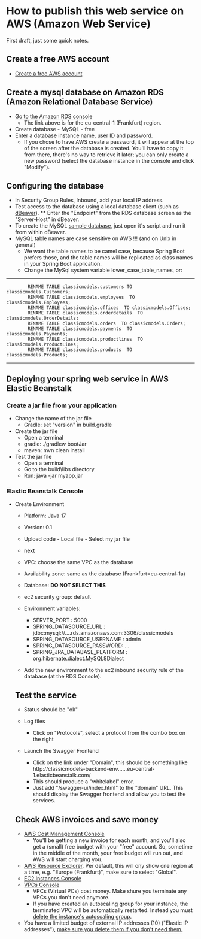 # How to publish this web service on AWS (Amazon Web Service)

First draft, just some quick notes.

## Create a free AWS account
* [Create a free AWS account](https://aws.amazon.com/de/free)

## Create a mysql database on Amazon RDS (Amazon Relational Database Service)
* [Go to the Amazon RDS console](https://eu-central-1.console.aws.amazon.com/rds/home?region=eu-central-1#databases:)
    * The link above is for the eu-central-1 (Frankfurt) region.
* Create database - MySQL - free
* Enter a database instance name, user ID and password.
    * If you chose to have AWS create a password, it will appear at the top of the screen after the database is created. 
    You'll have to copy it from there, there's no way to retrieve it later; you can only create a new password 
    (select the database instance in the console and click "Modify").

## Configuring the database
* In Security Group Rules, Inbound, add your local IP address.
* Test access to the database using a local database client (such as [dBeaver](https://dbeaver.io/)).
** Enter the "Endpoint" from the RDS database screen as the "Server-Host" in dBeaver.
* To create the MySQL [sample database](https://www.mysqltutorial.org/mysql-sample-database.aspx), just open it's script and run it from within dBeaver.
* MySQL table names are case sensitive on AWS !!! (and on Unix in general)
    * We want the table names to be camel case, because Spring Boot prefers those, and the table names will be replicated as class names in your Spring Boot application.
    * Change the MySql system variable lower_case_table_names, or: 
----
            RENAME TABLE classicmodels.customers TO classicmodels.Customers;
            RENAME TABLE classicmodels.employees  TO classicmodels.Employees;
            RENAME TABLE classicmodels.offices  TO classicmodels.Offices;
            RENAME TABLE classicmodels.orderdetails  TO classicmodels.OrderDetails;
            RENAME TABLE classicmodels.orders  TO classicmodels.Orders;
            RENAME TABLE classicmodels.payments  TO classicmodels.Payments;
            RENAME TABLE classicmodels.productlines  TO classicmodels.ProductLines;
            RENAME TABLE classicmodels.products  TO classicmodels.Products;
----

## Deploying your spring web service in AWS Elastic Beanstalk
### Create a jar file from your application
* Change the name of the jar file
    * Gradle: set "version" in build.gradle 
* Create the jar file
    * Open a terminal
    * gradle:  ./gradlew bootJar
    * maven: mvn clean install
* Test the jar file
    * Open a terminal
    * Go to the build\libs directory
    * Run: java \-jar myapp.jar

### Elastic Beanstalk Console
* Create Environment
    * Platform: Java 17
    * Version: 0.1
    * Upload code - Local file - Select my jar file		
    * next
	* VPC: choose the same VPC as the database
	* Availability zone: same as the database (Frankfurt=eu\-central\-1a)
	* Database: **DO NOT SELECT THIS**
	* ec2 security group: default
	* Environment variables:
	    * SERVER_PORT : 5000 
		* SPRING_DATASOURCE_URL : jdbc:mysql://....rds.amazonaws.com:3306/classicmodels
		* SPRING_DATASOURCE_USERNAME :  admin
		* SPRING_DATASOURCE_PASSWORD: ...
		* SPRING_JPA_DATABASE_PLATFORM : org.hibernate.dialect.MySQL8Dialect

    * Add the new environment to the ec2 inbound security rule of the database (at the RDS Console).

    ## Test the service
    * Status should be \"ok\"
    * Log files
        * Click on "Protocols", select a protocol from the combo box on the right 

    * Launch the Swagger Frontend    
        * Click on the link under "Domain", this should be something like http://classicmodels-backend-env......eu-central-1.elasticbeanstalk.com/
        * This should produce a "whitelabel" error.
        * Just add "/swagger-ui/index.html" to the "domain" URL. 
        This should display the Swagger frontend and allow you to test the services.

    ## Check AWS invoices and save money
    * [AWS Cost Management Console](https://us-east-1.console.aws.amazon.com/cost-management/home?region=eu-central-1#/dashboard)
        * You'll be getting a new invoice for each month, and you'll also get a (small) free budget with your "free" account. So, sometime in the middle of the month, your free budget will run out, and AWS will start charging you.
    * [AWS Resource Explorer](https://resource-explorer.console.aws.amazon.com/resource-explorer/home?region=eu-central-1#/search). Per default, this will ony show one region at a time, e.g. "Europe (Frankfurt)", make sure to select "Global".
    * [EC2 Instances Console](https://eu-central-1.console.aws.amazon.com/ec2/home)
    * [VPCs Console](https://eu-central-1.console.aws.amazon.com/vpc/home?region=eu-central-1#vpcs:)
        * VPCs (Virtual PCs) cost money. Make shure you terminate any VPCs you don't need anymore.
        * If you have created an autoscaling group for your instance, the terminated VPC will be automatically restarted. Instead you must [delete the instance's autoscaling group](https://docs.aws.amazon.com/autoscaling/ec2/userguide/as-process-shutdown.html).
    * You have a limited budget of external IP addresses (10) ("Elastic IP addresses"), [make sure you delete them if you don't need them.](https://eu-central-1.console.aws.amazon.com/ec2/v2/home?region=eu-central-1#Addresses:)


